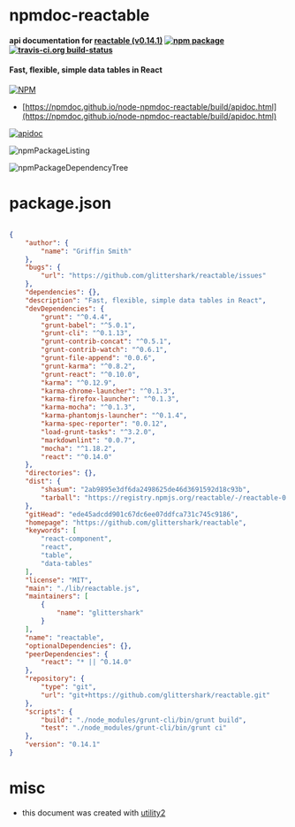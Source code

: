 # npmdoc-reactable

#### api documentation for  [reactable (v0.14.1)](https://github.com/glittershark/reactable)  [![npm package](https://img.shields.io/npm/v/npmdoc-reactable.svg?style=flat-square)](https://www.npmjs.org/package/npmdoc-reactable) [![travis-ci.org build-status](https://api.travis-ci.org/npmdoc/node-npmdoc-reactable.svg)](https://travis-ci.org/npmdoc/node-npmdoc-reactable)

#### Fast, flexible, simple data tables in React

[![NPM](https://nodei.co/npm/reactable.png?downloads=true&downloadRank=true&stars=true)](https://www.npmjs.com/package/reactable)

- [https://npmdoc.github.io/node-npmdoc-reactable/build/apidoc.html](https://npmdoc.github.io/node-npmdoc-reactable/build/apidoc.html)

[![apidoc](https://npmdoc.github.io/node-npmdoc-reactable/build/screenCapture.buildCi.browser.%252Ftmp%252Fbuild%252Fapidoc.html.png)](https://npmdoc.github.io/node-npmdoc-reactable/build/apidoc.html)

![npmPackageListing](https://npmdoc.github.io/node-npmdoc-reactable/build/screenCapture.npmPackageListing.svg)

![npmPackageDependencyTree](https://npmdoc.github.io/node-npmdoc-reactable/build/screenCapture.npmPackageDependencyTree.svg)



# package.json

```json

{
    "author": {
        "name": "Griffin Smith"
    },
    "bugs": {
        "url": "https://github.com/glittershark/reactable/issues"
    },
    "dependencies": {},
    "description": "Fast, flexible, simple data tables in React",
    "devDependencies": {
        "grunt": "^0.4.4",
        "grunt-babel": "^5.0.1",
        "grunt-cli": "^0.1.13",
        "grunt-contrib-concat": "^0.5.1",
        "grunt-contrib-watch": "^0.6.1",
        "grunt-file-append": "0.0.6",
        "grunt-karma": "^0.8.2",
        "grunt-react": "^0.10.0",
        "karma": "^0.12.9",
        "karma-chrome-launcher": "^0.1.3",
        "karma-firefox-launcher": "^0.1.3",
        "karma-mocha": "^0.1.3",
        "karma-phantomjs-launcher": "^0.1.4",
        "karma-spec-reporter": "0.0.12",
        "load-grunt-tasks": "^3.2.0",
        "markdownlint": "0.0.7",
        "mocha": "^1.18.2",
        "react": "^0.14.0"
    },
    "directories": {},
    "dist": {
        "shasum": "2ab9895e3df6da2498625de46d3691592d18c93b",
        "tarball": "https://registry.npmjs.org/reactable/-/reactable-0.14.1.tgz"
    },
    "gitHead": "ede45adcdd901c67dc6ee07ddfca731c745c9186",
    "homepage": "https://github.com/glittershark/reactable",
    "keywords": [
        "react-component",
        "react",
        "table",
        "data-tables"
    ],
    "license": "MIT",
    "main": "./lib/reactable.js",
    "maintainers": [
        {
            "name": "glittershark"
        }
    ],
    "name": "reactable",
    "optionalDependencies": {},
    "peerDependencies": {
        "react": "* || ^0.14.0"
    },
    "repository": {
        "type": "git",
        "url": "git+https://github.com/glittershark/reactable.git"
    },
    "scripts": {
        "build": "./node_modules/grunt-cli/bin/grunt build",
        "test": "./node_modules/grunt-cli/bin/grunt ci"
    },
    "version": "0.14.1"
}
```



# misc
- this document was created with [utility2](https://github.com/kaizhu256/node-utility2)
